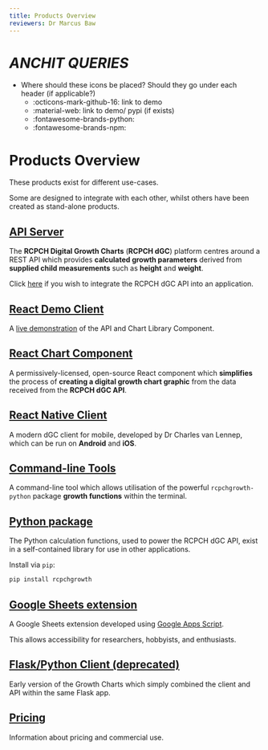 ```yaml
---
title: Products Overview
reviewers: Dr Marcus Baw
---
```


# *ANCHIT QUERIES*
- Where should these icons be placed? Should they go under each header (if applicable?)
  - :octicons-mark-github-16: link to demo
  - :material-web: link to demo/ pypi (if exists) 
  - :fontawesome-brands-python:
  - :fontawesome-brands-npm:
# Products Overview

These products exist for different use-cases.

Some are designed to integrate with each other, whilst others have been created as stand-alone products.

## [API Server](./api-server.md)

The **RCPCH Digital Growth Charts** (**RCPCH dGC**) platform centres around a REST API which provides **calculated growth parameters** derived from **supplied child measurements** such as **height** and **weight**.

Click [here](../integrator/getting-started.md) if you wish to integrate the RCPCH dGC API into an application.

## [React Demo Client](./react-client.md)

A [live demonstration](https://growth.rcpch.ac.uk/) of the API and Chart Library Component.

## [React Chart Component](./react-component.md)

A permissively-licensed, open-source React component which **simplifies** the process of **creating a digital growth chart graphic** from the data received from the **RCPCH dGC API**.

## [React Native Client](./react-native.md)

A modern dGC client for mobile, developed by Dr Charles van Lennep, which can be run on **Android** and **iOS**.


## [Command-line Tools](./command-line-client.md)

A command-line tool which allows utilisation of the powerful `rcpchgrowth-python` package **growth functions** within the terminal.

## [Python package](./python-library.md)

The Python calculation functions, used to power the RCPCH dGC API, exist in a self-contained library for use in other applications.

Install via `pip`:

``` bash
pip install rcpchgrowth
```

## [Google Sheets extension](./google-sheets-plugin.md)

A Google Sheets extension developed using [Google Apps Script](https://developers.google.com/apps-script/guides/sheets). 

This allows accessibility for researchers, hobbyists, and enthusiasts. 

## [Flask/Python Client (deprecated)](./flask(deprecated).md)

Early version of the Growth Charts which simply combined the client and API within the same Flask app.

## [Pricing](./pricing.md)

Information about pricing and commercial use.